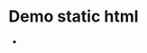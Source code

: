 # Demo static html

* [D3 geo]:https://timtnleeproject.github.io/static-demo/d3-geomap-2.0.0/index.html
